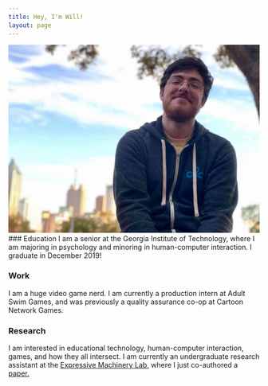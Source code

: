 ```yaml
---
title: Hey, I'm Will!
layout: page
---
```


<img src="/images/me.jpg" class="post-image"/>
<br>
### Education
I am a senior at the Georgia Institute of Technology, where I am majoring in psychology and minoring in human-computer interaction. I graduate in December 2019!

### Work
I am a huge video game nerd. I am currently a production intern at Adult Swim Games, and was previously a quality assurance co-op at Cartoon Network Games.

### Research
I am interested in educational technology, human-computer interaction, games, and how they all intersect. I am currently an undergraduate research assistant at the [Expressive Machinery Lab,](https://expressivemachinery.gatech.edu/) where I just co-authored a [paper.](https://dl.acm.org/citation.cfm?id=3325505)